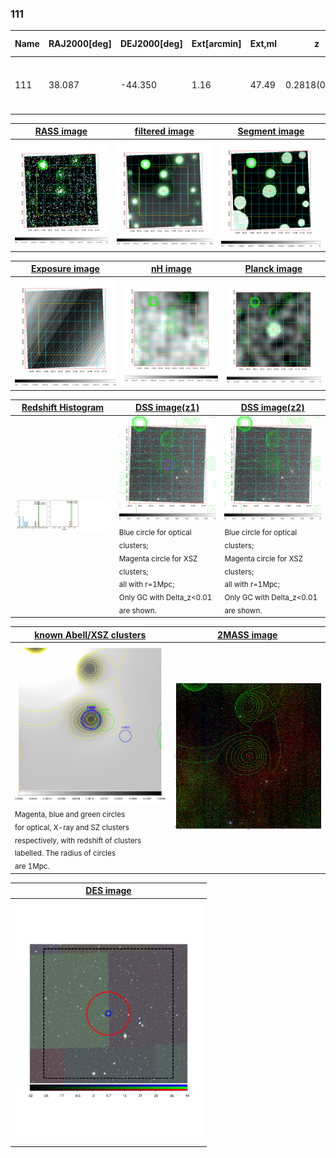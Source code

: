 <div STYLE="page-break-after: always;"></div>

### 111

|Name|RAJ2000[deg]|DEJ2000[deg] |Ext[arcmin]| Ext,ml | z | z_src| C|GC(XSZ,Delta_z<0.01)| GC(OPT,Delta_z<0.01)|GC| R_sig[arcmin] | R500[arcmin] | R500[Mpc]| CRsig[c/s] | CR500[c/s] |L500[1E44 erg/s]|F500[1E-12 erg/s/cm^2]| M500[1E14 Msun]|Tx[keV]|Cnt_sig|Beta|Rc[arcmin]|Comment|Alias|
|---|---|---|---|---|---|------|---|--------|---------|----------|---|---|---|---|---|---|---|---|---|---|---|---|---|---|
|111| 38.087| -44.350| 1.16| 47.49| 0.2818(0.000)| z_xsz| B| B15, MCXC, PSZ2, Tar| N| B15, MCXC, N, PSZ2, Tar, W| 5.388| 5.310| 1.358| 0.248(0.035)| 0.248(0.035)| 12.742(0.651)| 5.101(0.261)| 9.50(0.22)| 9.43(0.14)| 107.8| 0.950(-0.068+0.037)| 2.949(-0.315+0.259)| -| k053|

|[RASS image](../image/111/111_img.pdf)|[filtered image](../image/111/111_fil.pdf)|[Segment image](../image/111/111_seg.pdf)|
|-------------------|--------------------|-------------------|
| <img src="../image/111/111_img.png" width="300">  | <img src="../image/111/111_fil.png" width="300">   | <img src="../image/111/111_seg.png" width="300">  |

|[Exposure image](../image/111/111_mex.pdf)| [nH image](../image/111/111_nh.pdf)| [Planck image](../image/111/111_p.pdf)|
|-------------------|--------------------|-------------------|
|<img src="../image/111/111_mex.png" width="300">   | <img src="../image/111/111_nh.png" width="300">    | <img src="../image/111/111_p.png" width="300"> |

|[Redshift Histogram](../image/111/111_zg.pdf) | [DSS image(z1)](../image/111/111_dss_z1.pdf)      |  [DSS image(z2)](../image/111/111_dss_z2.pdf)    |
|-------------------|--------------------|-------------------|
|<img src="../image/111/111_zg.png" width="300"> |<img src="../image/111/111_dss_z1.png" width="300"> <sub><br>Blue circle for optical clusters; <br>Magenta circle for XSZ clusters; <br>all with r=1Mpc; <br>Only GC with Delta_z<0.01 are shown. </sub>| <img src="../image/111/111_dss_z2.png" width="300"><sub><br>Blue circle for optical clusters; <br>Magenta circle for XSZ clusters; <br>all with r=1Mpc; <br>Only GC with Delta_z<0.01 are shown. </sub> |

|[known Abell/XSZ clusters](../image/111/111_gc.pdf) | [2MASS image](../image/111/111_2mass.pdf)      |
|-------------------|-------------------|
|<img src=../image/111/111_gc.png width="300"> <br><sub>Magenta, blue and green circles <br>for optical, X-ray and SZ clusters <br>respectively, with redshift of clusters <br>labelled. The radius of circles <br>are 1Mpc.</sub>|<img src="../image/111/111_2mass.png" width="300">  |

|[DES image](../image/111/111_des.pdf)   |
|-------------------|
| <img src="../image/111/111_des.pdf" width="300">  |
